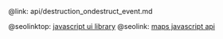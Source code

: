 @link: api/destruction_ondestruct_event.md

@seolinktop: [javascript ui library](https://webix.com)
@seolink: [maps javascript api](https://webix.com/widget/maps/)